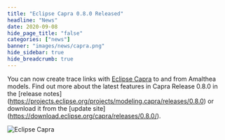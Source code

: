 ```yaml
---
title: "Eclipse Capra 0.8.0 Released"
headline: "News"
date: 2020-09-08
hide_page_title: "false"
categories: ["news"]
banner: "images/news/capra.png"
hide_sidebar: true
hide_breadcrumb: true
---
```


You can now create trace links with [Eclipse Capra](https://www.eclipse.org/capra/) to and from Amalthea models. Find out more about the latest features in Capra Release 0.8.0 in the [release notes] (https://projects.eclipse.org/projects/modeling.capra/releases/0.8.0) or download it from the [update site] (https://download.eclipse.org/capra/releases/0.8.0/). 

![Eclipse Capra](/images/news/caprascreenshot.png)


